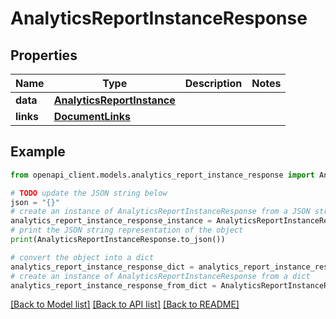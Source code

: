 # AnalyticsReportInstanceResponse


## Properties

Name | Type | Description | Notes
------------ | ------------- | ------------- | -------------
**data** | [**AnalyticsReportInstance**](AnalyticsReportInstance.md) |  | 
**links** | [**DocumentLinks**](DocumentLinks.md) |  | 

## Example

```python
from openapi_client.models.analytics_report_instance_response import AnalyticsReportInstanceResponse

# TODO update the JSON string below
json = "{}"
# create an instance of AnalyticsReportInstanceResponse from a JSON string
analytics_report_instance_response_instance = AnalyticsReportInstanceResponse.from_json(json)
# print the JSON string representation of the object
print(AnalyticsReportInstanceResponse.to_json())

# convert the object into a dict
analytics_report_instance_response_dict = analytics_report_instance_response_instance.to_dict()
# create an instance of AnalyticsReportInstanceResponse from a dict
analytics_report_instance_response_from_dict = AnalyticsReportInstanceResponse.from_dict(analytics_report_instance_response_dict)
```
[[Back to Model list]](../README.md#documentation-for-models) [[Back to API list]](../README.md#documentation-for-api-endpoints) [[Back to README]](../README.md)


